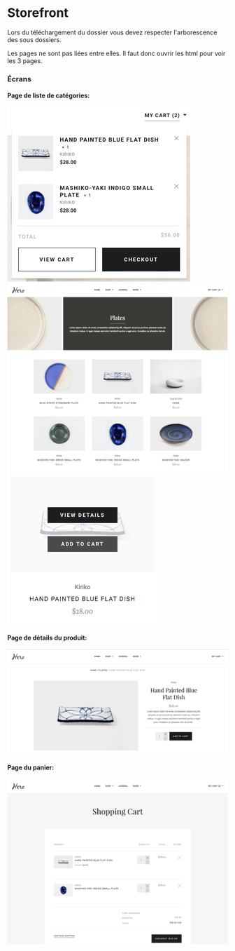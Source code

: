 # Storefront

Lors du téléchargement du dossier vous devez respecter l'arborescence des sous dossiers.

Les pages ne sont pas liées entre elles. Il faut donc ouvrir les html pour voir les 3 pages.

### Écrans
#### Page de liste de catégories:
![](./screens/desktop/cart-popup.png)
![](./screens/desktop/category-page.png)
![](./screens/desktop/product-tile-overlay.png)

#### Page de détails du produit:
![](./screens/desktop/product-details.png)

#### Page du panier:
![](./screens/desktop/cart.png)

